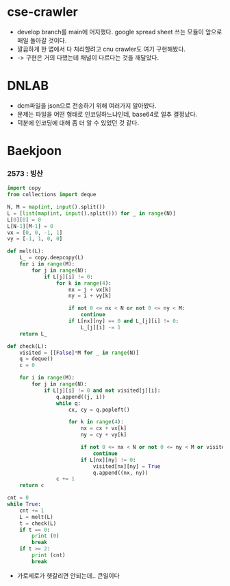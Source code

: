 # cse-crawler
* develop branch를 main에 머지했다. google spread sheet 쓰는 모듈이 앞으로 매일 돌아갈 것이다.
* 깔끔하게 한 앱에서 다 처리할려고 cnu crawler도 여기 구현해봤다.
* -> 구현은 거의 다했는데 채널이 다르다는 것을 깨달았다.

# DNLAB
* dcm파일을 json으로 전송하기 위해 여러가지 알아봤다.
* 문제는 파일을 어떤 형태로 인코딩하느냐인데, base64로 얼추 결정났다.
* 덕분에 인코딩에 대해 좀 더 알 수 있었던 것 같다.

# Baekjoon

### 2573 : 빙산

```python
import copy
from collections import deque

N, M = map(int, input().split())
L = [list(map(int, input().split())) for _ in range(N)]
L[0][0] = 0
L[N-1][M-1] = 0
vx = [0, 0, -1, 1]
vy = [-1, 1, 0, 0]

def melt(L):
    L_ = copy.deepcopy(L)
    for i in range(M):
        for j in range(N):
            if L[j][i] != 0:
                for k in range(4):
                    nx = j + vx[k]
                    ny = i + vy[k]

                    if not 0 <= nx < N or not 0 <= ny < M:
                        continue
                    if L[nx][ny] == 0 and L_[j][i] != 0:
                        L_[j][i] -= 1
    return L_

def check(L):
    visited = [[False]*M for _ in range(N)]
    q = deque()
    c = 0

    for i in range(M):
        for j in range(N):
            if L[j][i] != 0 and not visited[j][i]:
                q.append((j, i))
                while q:
                    cx, cy = q.popleft()

                    for k in range(4):
                        nx = cx + vx[k]
                        ny = cy + vy[k]

                        if not 0 <= nx < N or not 0 <= ny < M or visited[nx][ny]:
                            continue
                        if L[nx][ny] != 0:
                            visited[nx][ny] = True
                            q.append((nx, ny))
                c += 1
    return c

cnt = 0
while True:
    cnt += 1
    L = melt(L)
    t = check(L)
    if t == 0:
        print (0)
        break
    if t >= 2:
        print (cnt)
        break
```
* 가로세로가 헷갈리면 안되는데.. 큰일이다